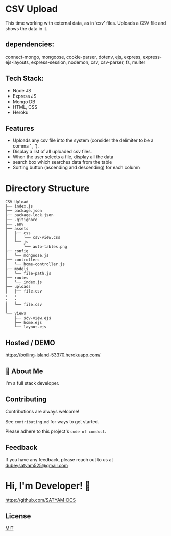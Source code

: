 
# CSV Upload
This time working with external data, as in ‘csv’ files. Uploads a CSV file and shows the data in it.

## dependencies:
connect-mongo, mongoose, cookie-parser, dotenv, ejs, express, express-ejs-layouts, express-session, nodemon, csv, csv-parser, fs, multer


## Tech Stack:
- Node JS
- Express JS
- Mongo DB
- HTML, CSS
- Heroku


## Features
- Uploads any csv file into the system (consider the delimiter to be a comma ‘ , ’).
- Display a list of all uploaded csv files.
- When the user selects a file, display all the data
- search box which searches data from the table
- Sorting button (ascending and descending) for each column




# Directory Structure

```
CSV Upload
├── index.js
├── package.json
├── package-lock.json
├── .gitignore
├── .env
├── assets
│   ├── css
│   │   └── csv-view.css
│   └── js
│       └── auto-tables.png
├── config
│   └── mongoose.js
├── controllers
│   └── home-controller.js
├── models
│   └── file-path.js
├── routes
│   └── index.js
├── uploads
│   ├── file.csv
:   :
:   :
│   └── file.csv
│     
└── views
    ├── scv-view.ejs
    ├── home.ejs
    └── layout.ejs

```

 ## Hosted / DEMO

https://boiling-island-53370.herokuapp.com/




## 🚀 About Me
I'm a full stack developer.


## Contributing

Contributions are always welcome!

See `contributing.md` for ways to get started.

Please adhere to this project's `code of conduct`.


## Feedback

If you have any feedback, please reach out to us at dubeysatyam525@gmail.com


# Hi, I'm Developer! 👋

https://github.com/SATYAM-DCS
## License

[MIT](https://choosealicense.com/licenses/mit/)

